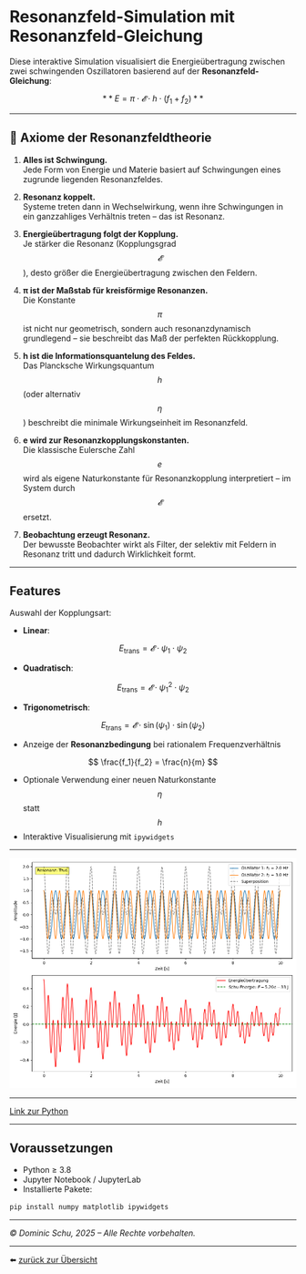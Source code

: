 # Resonanzfeld-Simulation mit Resonanzfeld-Gleichung

Diese interaktive Simulation visualisiert die Energieübertragung zwischen zwei schwingenden Oszillatoren basierend auf der **Resonanzfeld-Gleichung**:

$$
**E = \pi \cdot 𝓔 \cdot h \cdot (f_1 + f_2)**
$$

---

## 🧭 Axiome der Resonanzfeldtheorie

1. **Alles ist Schwingung.**  
   Jede Form von Energie und Materie basiert auf Schwingungen eines zugrunde liegenden Resonanzfeldes.

2. **Resonanz koppelt.**  
   Systeme treten dann in Wechselwirkung, wenn ihre Schwingungen in ein ganzzahliges Verhältnis treten – das ist Resonanz.

3. **Energieübertragung folgt der Kopplung.**  
   Je stärker die Resonanz (Kopplungsgrad $$𝓔$$), desto größer die Energieübertragung zwischen den Feldern.

4. **π ist der Maßstab für kreisförmige Resonanzen.**  
   Die Konstante $$\pi$$ ist nicht nur geometrisch, sondern auch resonanzdynamisch grundlegend – sie beschreibt das Maß der perfekten Rückkopplung.

5. **h ist die Informationsquantelung des Feldes.**  
   Das Plancksche Wirkungsquantum $$h$$ (oder alternativ $$\eta$$) beschreibt die minimale Wirkungseinheit im Resonanzfeld.

6. **e wird zur Resonanzkopplungskonstanten.**  
   Die klassische Eulersche Zahl $$e$$ wird als eigene Naturkonstante für Resonanzkopplung interpretiert – im System durch $$𝓔$$ ersetzt.

7. **Beobachtung erzeugt Resonanz.**  
   Der bewusste Beobachter wirkt als Filter, der selektiv mit Feldern in Resonanz tritt und dadurch Wirklichkeit formt.

---

## Features

Auswahl der Kopplungsart:

- **Linear**:  
  
$$
E_\mathrm{trans} = 𝓔 \cdot \psi_1 \cdot \psi_2
$$
	
- **Quadratisch**:  
    
$$
E_\mathrm{trans} = 𝓔 \cdot \psi_1^2 \cdot \psi_2
$$
- **Trigonometrisch**:  
    
$$
E_\mathrm{trans} = 𝓔 \cdot \sin(\psi_1) \cdot \sin(\psi_2)
$$

- Anzeige der **Resonanzbedingung** bei rationalem Frequenzverhältnis  
  
$$
\frac{f_1}{f_2} = \frac{n}{m}
$$

- Optionale Verwendung einer neuen Naturkonstante $$\eta$$ statt $$h$$  
- Interaktive Visualisierung mit `ipywidgets`

---

<p align="center">
  <img src="bilder/simulation_rft.png" alt="RFT" width="800"/>
</p>

---

[Link zur Python](../../simulationen/resonanzfeld/simulation_resonanzfeldtheorie.py)

---

## Voraussetzungen

- Python ≥ 3.8  
- Jupyter Notebook / JupyterLab  
- Installierte Pakete:

```bash
pip install numpy matplotlib ipywidgets
```

---

*© Dominic Schu, 2025 – Alle Rechte vorbehalten.*

---

⬅️ [zurück zur Übersicht](../README.md)
